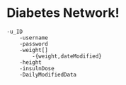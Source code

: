 # Diabetes Network!

    -u_ID
        -username
        -password
        -weight[]
            -{weight,dateModified}
        -height
        -insulnDose
        -DailyModifiedData
        

